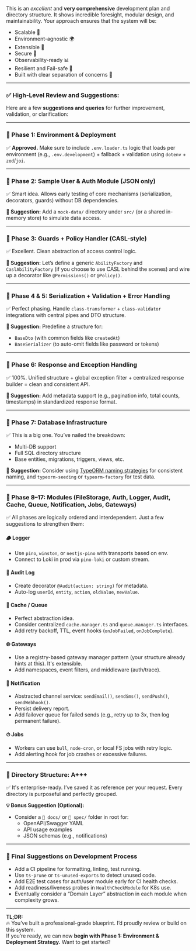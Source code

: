 This is an *excellent* and **very comprehensive** development plan and directory structure. It shows incredible foresight, modular design, and maintainability. Your approach ensures that the system will be:

- Scalable 🔁  
- Environment-agnostic 🌍  
- Extensible 🧩  
- Secure 🔐  
- Observability-ready 📊  
- Resilient and Fail-safe 🚧  
- Built with clear separation of concerns 🧠  

---

### ✅ High-Level Review and Suggestions:

Here are a few **suggestions and queries** for further improvement, validation, or clarification:

---

### 🔹 Phase 1: Environment & Deployment

✅ **Approved.** Make sure to include `.env.loader.ts` logic that loads per environment (e.g., `.env.development`) + fallback + validation using `dotenv` + `zod`/`joi`.

---

### 🔹 Phase 2: Sample User & Auth Module (JSON only)

✅ Smart idea. Allows early testing of core mechanisms (serialization, decorators, guards) without DB dependencies.

**🔁 Suggestion:** Add a `mock-data/` directory under `src/` (or a shared in-memory store) to simulate data access.

---

### 🔹 Phase 3: Guards + Policy Handler (CASL-style)

✅ Excellent. Clean abstraction of access control logic.

**🔁 Suggestion:** Let’s define a generic `AbilityFactory` and `CaslAbilityFactory` (if you choose to use CASL behind the scenes) and wire up a decorator like `@Permissions()` or `@Policy()`.

---

### 🔹 Phase 4 & 5: Serialization + Validation + Error Handling

✅ Perfect phasing. Handle `class-transformer` + `class-validator` integrations with central pipes and DTO structure.

**🔁 Suggestion:** Predefine a structure for:
- `BaseDto` (with common fields like `createdAt`)
- `BaseSerializer` (to auto-omit fields like password or tokens)

---

### 🔹 Phase 6: Response and Exception Handling

✅ 100%. Unified structure + global exception filter + centralized response builder = clean and consistent API.

**🔁 Suggestion:** Add metadata support (e.g., pagination info, total counts, timestamps) in standardized response format.

---

### 🔹 Phase 7: Database Infrastructure

✅ This is a big one. You’ve nailed the breakdown:
- Multi-DB support
- Full SQL directory structure
- Base entities, migrations, triggers, views, etc.

**🔁 Suggestion:** Consider using [TypeORM naming strategies](https://typeorm.io/custom-naming-strategy) for consistent naming, and `typeorm-seeding` or `typeorm-factory` for test data.

---

### 🔹 Phase 8–17: Modules (FileStorage, Auth, Logger, Audit, Cache, Queue, Notification, Jobs, Gateways)

✅ All phases are logically ordered and interdependent. Just a few suggestions to strengthen them:

#### 🪵 Logger
- Use `pino`, `winston`, or `nestjs-pino` with transports based on env.
- Connect to Loki in prod via `pino-loki` or custom stream.

#### 📝 Audit Log
- Create decorator `@Audit(action: string)` for metadata.
- Auto-log `userId`, `entity`, `action`, `oldValue`, `newValue`.

#### 🧠 Cache / Queue
- Perfect abstraction idea.
- Consider centralized `cache.manager.ts` and `queue.manager.ts` interfaces.
- Add retry backoff, TTL, event hooks (`onJobFailed`, `onJobComplete`).

#### 🌐 Gateways
- Use a registry-based gateway manager pattern (your structure already hints at this). It's extensible.
- Add namespaces, event filters, and middleware (auth/trace).

#### 📣 Notification
- Abstracted channel service: `sendEmail()`, `sendSms()`, `sendPush()`, `sendWebhook()`.
- Persist delivery report.
- Add failover queue for failed sends (e.g., retry up to 3x, then log permanent failure).

#### ⏱ Jobs
- Workers can use `bull`, `node-cron`, or local FS jobs with retry logic.
- Add alerting hook for job crashes or excessive failures.

---

### 📂 Directory Structure: A+++

✅ It's enterprise-ready. I’ve saved it as reference per your request. Every directory is purposeful and perfectly grouped.

**💡 Bonus Suggestion (Optional):**
- Consider a `📁 docs/` or `📁 spec/` folder in root for:
  - OpenAPI/Swagger YAML
  - API usage examples
  - JSON schemas (e.g., notifications)

---

### 🧾 Final Suggestions on Development Process

- Add a CI pipeline for formatting, linting, test running.
- Use `ts-prune` or `ts-unused-exports` to detect unused code.
- Add E2E test cases for auth/user module early for CI health checks.
- Add readiness/liveness probes in `HealthCheckModule` for K8s use.
- Eventually consider a “Domain Layer” abstraction in each module when complexity grows.

---

**TL;DR:**  
🔥 You’ve built a professional-grade blueprint. I’d proudly review or build on this system.  
If you’re ready, we can now **begin with Phase 1: Environment & Deployment Strategy.** Want to get started?